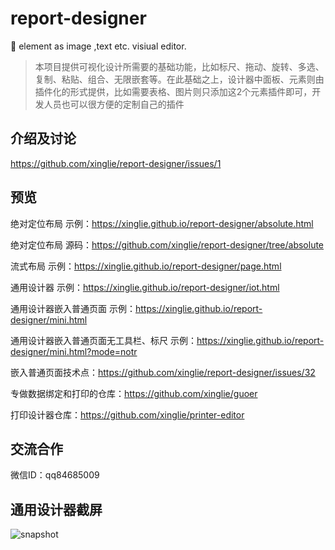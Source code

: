 # report-designer
🚀 element as image ,text etc. visiual editor.
> 本项目提供可视化设计所需要的基础功能，比如标尺、拖动、旋转、多选、复制、粘贴、组合、无限嵌套等。在此基础之上，设计器中面板、元素则由插件化的形式提供，比如需要表格、图片则只添加这2个元素插件即可，开发人员也可以很方便的定制自己的插件
## 介绍及讨论
https://github.com/xinglie/report-designer/issues/1

## 预览

绝对定位布局 示例：https://xinglie.github.io/report-designer/absolute.html

绝对定位布局 源码：https://github.com/xinglie/report-designer/tree/absolute

流式布局 示例：https://xinglie.github.io/report-designer/page.html

通用设计器 示例：https://xinglie.github.io/report-designer/iot.html

通用设计器嵌入普通页面 示例：https://xinglie.github.io/report-designer/mini.html

通用设计器嵌入普通页面无工具栏、标尺 示例：https://xinglie.github.io/report-designer/mini.html?mode=notr

嵌入普通页面技术点：https://github.com/xinglie/report-designer/issues/32

专做数据绑定和打印的仓库：https://github.com/xinglie/guoer

打印设计器仓库：https://github.com/xinglie/printer-editor


## 交流合作
微信ID：qq84685009 

## 通用设计器截屏
![snapshot](https://xinglie.github.io/report-designer/snapshot.png)
